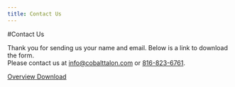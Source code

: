 ```yaml
---
title: Contact Us
---
```

#Contact Us

Thank you for sending us your name and email. Below is a link to download the form.<br>
Please contact us at [info@cobalttalon.com](mailto://info@cobalttalon.com) or [816-823-6761](tel://816-823-6761).

[Overview Download]

[Overview Download]: /pdfs/cobalt_talon_overview.pdf
